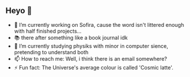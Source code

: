 ## Heyo 👋

- 🔭 I’m currently working on Sofira, cause the word isn't littered enough with half finished projects...
- 📚 there after something like a book journal idk
- 🌱 I’m currently studying physiks with minor in computer sience, pretending to understand both 
- 📫 How to reach me: Well, i think there is an email somewhere?
- ⚡ Fun fact: The Universe's average colour is called 'Cosmic latte'. 
